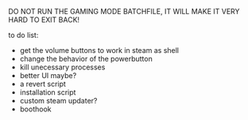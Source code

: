 DO NOT RUN THE GAMING MODE BATCHFILE, IT WILL MAKE IT VERY HARD TO EXIT BACK!



to do list:
- get the volume buttons to work in steam as shell
- change the behavior of the powerbutton
- kill unecessary processes
- better UI maybe?
- a revert script
- installation script
- custom steam updater?
- boothook
  
